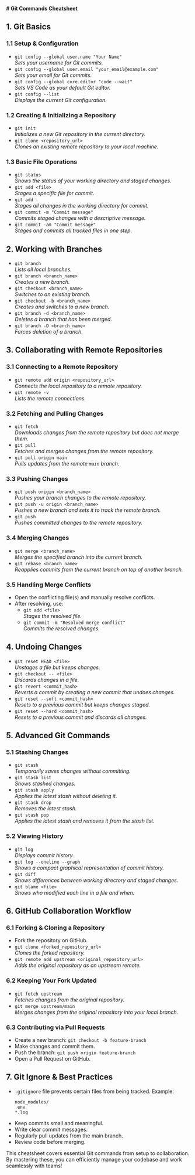 **# Git Commands Cheatsheet**

## **1. Git Basics**

### **1.1 Setup & Configuration**
- `git config --global user.name "Your Name"`  
  *Sets your username for Git commits.*
- `git config --global user.email "your_email@example.com"`  
  *Sets your email for Git commits.*
- `git config --global core.editor "code --wait"`  
  *Sets VS Code as your default Git editor.*
- `git config --list`  
  *Displays the current Git configuration.*

### **1.2 Creating & Initializing a Repository**
- `git init`  
  *Initializes a new Git repository in the current directory.*
- `git clone <repository_url>`  
  *Clones an existing remote repository to your local machine.*

### **1.3 Basic File Operations**
- `git status`  
  *Shows the status of your working directory and staged changes.*
- `git add <file>`  
  *Stages a specific file for commit.*
- `git add .`  
  *Stages all changes in the working directory for commit.*
- `git commit -m "Commit message"`  
  *Commits staged changes with a descriptive message.*
- `git commit -am "Commit message"`  
  *Stages and commits all tracked files in one step.*

## **2. Working with Branches**
- `git branch`  
  *Lists all local branches.*
- `git branch <branch_name>`  
  *Creates a new branch.*
- `git checkout <branch_name>`  
  *Switches to an existing branch.*
- `git checkout -b <branch_name>`  
  *Creates and switches to a new branch.*
- `git branch -d <branch_name>`  
  *Deletes a branch that has been merged.*
- `git branch -D <branch_name>`  
  *Forces deletion of a branch.*

## **3. Collaborating with Remote Repositories**
### **3.1 Connecting to a Remote Repository**
- `git remote add origin <repository_url>`  
  *Connects the local repository to a remote repository.*
- `git remote -v`  
  *Lists the remote connections.*

### **3.2 Fetching and Pulling Changes**
- `git fetch`  
  *Downloads changes from the remote repository but does not merge them.*
- `git pull`  
  *Fetches and merges changes from the remote repository.*
- `git pull origin main`  
  *Pulls updates from the remote `main` branch.*

### **3.3 Pushing Changes**
- `git push origin <branch_name>`  
  *Pushes your branch changes to the remote repository.*
- `git push -u origin <branch_name>`  
  *Pushes a new branch and sets it to track the remote branch.*
- `git push`  
  *Pushes committed changes to the remote repository.*

### **3.4 Merging Changes**
- `git merge <branch_name>`  
  *Merges the specified branch into the current branch.*
- `git rebase <branch_name>`  
  *Reapplies commits from the current branch on top of another branch.*

### **3.5 Handling Merge Conflicts**
- Open the conflicting file(s) and manually resolve conflicts.
- After resolving, use:
  - `git add <file>`  
    *Stages the resolved file.*
  - `git commit -m "Resolved merge conflict"`  
    *Commits the resolved changes.*

## **4. Undoing Changes**
- `git reset HEAD <file>`  
  *Unstages a file but keeps changes.*
- `git checkout -- <file>`  
  *Discards changes in a file.*
- `git revert <commit_hash>`  
  *Reverts a commit by creating a new commit that undoes changes.*
- `git reset --soft <commit_hash>`  
  *Resets to a previous commit but keeps changes staged.*
- `git reset --hard <commit_hash>`  
  *Resets to a previous commit and discards all changes.*

## **5. Advanced Git Commands**
### **5.1 Stashing Changes**
- `git stash`  
  *Temporarily saves changes without committing.*
- `git stash list`  
  *Shows stashed changes.*
- `git stash apply`  
  *Applies the latest stash without deleting it.*
- `git stash drop`  
  *Removes the latest stash.*
- `git stash pop`  
  *Applies the latest stash and removes it from the stash list.*

### **5.2 Viewing History**
- `git log`  
  *Displays commit history.*
- `git log --oneline --graph`  
  *Shows a compact graphical representation of commit history.*
- `git diff`  
  *Shows differences between working directory and staged changes.*
- `git blame <file>`  
  *Shows who modified each line in a file and when.*

## **6. GitHub Collaboration Workflow**
### **6.1 Forking & Cloning a Repository**
- Fork the repository on GitHub.
- `git clone <forked_repository_url>`  
  *Clones the forked repository.*
- `git remote add upstream <original_repository_url>`  
  *Adds the original repository as an upstream remote.*

### **6.2 Keeping Your Fork Updated**
- `git fetch upstream`  
  *Fetches changes from the original repository.*
- `git merge upstream/main`  
  *Merges changes from the original repository into your local branch.*

### **6.3 Contributing via Pull Requests**
- Create a new branch: `git checkout -b feature-branch`
- Make changes and commit them.
- Push the branch: `git push origin feature-branch`
- Open a Pull Request on GitHub.

## **7. Git Ignore & Best Practices**
- `.gitignore` file prevents certain files from being tracked. Example:
  ```
  node_modules/
  .env
  *.log
  ````
- Keep commits small and meaningful.
- Write clear commit messages.
- Regularly pull updates from the main branch.
- Review code before merging.

This cheatsheet covers essential Git commands from setup to collaboration. By mastering these, you can efficiently manage your codebase and work seamlessly with teams!

